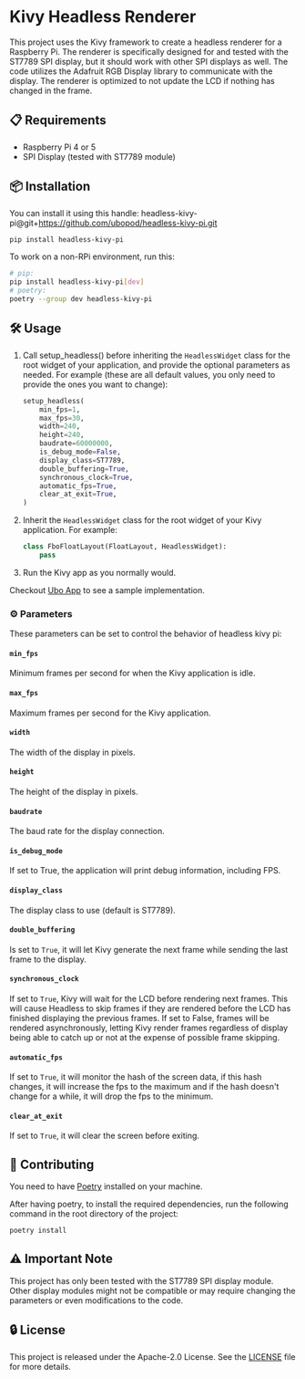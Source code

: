 # Kivy Headless Renderer

This project uses the Kivy framework to create a headless renderer
for a Raspberry Pi. The renderer is specifically designed for and tested with the
ST7789 SPI display, but it should work with other SPI displays as well. The code
utilizes the Adafruit RGB Display library to communicate with the display. The
renderer is optimized to not update the LCD if nothing has changed in the frame.

## 📋 Requirements

- Raspberry Pi 4 or 5
- SPI Display (tested with ST7789 module)

## 📦 Installation

You can install it using this handle: headless-kivy-pi@git+<https://github.com/ubopod/headless-kivy-pi.git>

```sh
pip install headless-kivy-pi
```

To work on a non-RPi environment, run this:

```sh
# pip:
pip install headless-kivy-pi[dev]
# poetry:
poetry --group dev headless-kivy-pi
```

## 🛠 Usage

1. Call setup_headless() before inheriting the `HeadlessWidget` class for the root
   widget of your application, and provide the optional parameters as needed. For
   example (these are all default values, you only need to provide the ones you want
   to change):

   ```python
   setup_headless(
       min_fps=1,
       max_fps=30,
       width=240,
       height=240,
       baudrate=60000000,
       is_debug_mode=False,
       display_class=ST7789,
       double_buffering=True,
       synchronous_clock=True,
       automatic_fps=True,
       clear_at_exit=True,
   )
   ```

1. Inherit the `HeadlessWidget` class for the root widget of your Kivy application.
   For example:

   ```python
   class FboFloatLayout(FloatLayout, HeadlessWidget):
       pass
   ```

1. Run the Kivy app as you normally would.

Checkout [Ubo App](https://github.com/ubopod/ubo-app) to see a sample implementation.

### ⚙️ Parameters

These parameters can be set to control the behavior of headless kivy pi:

#### `min_fps`

Minimum frames per second for when the Kivy application is idle.

#### `max_fps`

Maximum frames per second for the Kivy application.

#### `width`

The width of the display in pixels.

#### `height`

The height of the display in pixels.

#### `baudrate`

The baud rate for the display connection.

#### `is_debug_mode`

If set to True, the application will print debug information, including FPS.

#### `display_class`

The display class to use (default is ST7789).

#### `double_buffering`

Is set to `True`, it will let Kivy generate the next frame while sending the last
frame to the display.

#### `synchronous_clock`

If set to `True`, Kivy will wait for the LCD before rendering next frames. This will
cause Headless to skip frames if they are rendered before the LCD has finished displaying
the previous frames. If set to False, frames will be rendered asynchronously, letting
Kivy render frames regardless of display being able to catch up or not at the expense
of possible frame skipping.

#### `automatic_fps`

If set to `True`, it will monitor the hash of the screen data, if this hash changes,
it will increase the fps to the maximum and if the hash doesn't change for a while,
it will drop the fps to the minimum.

#### `clear_at_exit`

If set to `True`, it will clear the screen before exiting.

## 🤝 Contributing

You need to have [Poetry](https://python-poetry.org/) installed on your machine.

After having poetry, to install the required dependencies, run the following command
in the root directory of the project:

```sh
poetry install
```

## ⚠️ Important Note

This project has only been tested with the ST7789 SPI display module. Other display
modules might not be compatible or may require changing the parameters or even modifications
to the code.

## 🔒 License

This project is released under the Apache-2.0 License. See the [LICENSE](./LICENSE)
file for more details.
